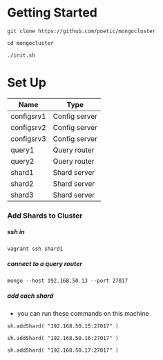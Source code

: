 # Getting Started

`git clone https://github.com/poetic/mongocluster`

`cd mongocluster`

`./init.sh`


# Set Up

| Name       | Type          |
|------------|---------------|
| configsrv1 | Config server |
| configsrv2 | Config server |
| configsrv3 | Config server |
| query1     | Query router  |
| query2     | Query router  |
| shard1     | Shard server  |
| shard2     | Shard server  |
| shard3     | Shard server  |


### Add Shards to Cluster

##### ssh in

`vagrant ssh shard1`

##### connect to a query router

`mongo --host 192.168.50.13 --port 27017`

##### add each shard

* you can run these commands on this machine

`sh.addShard( "192.168.50.15:27017" )`

`sh.addShard( "192.168.50.16:27017" )`

`sh.addShard( "192.168.50.17:27017" )`
